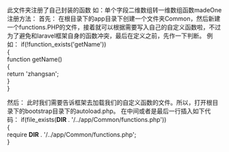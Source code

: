 此文件夹注册了自己封装的函数
如：单个字段二维数组转一维数组函数madeOne
注册方法：
首先：
在根目录下的app目录下创建一个文件夹Common，然后新建一个functions.PHP的文件，接着就可以根据需要写入自己的自定义函数啦，不过为了避免和laravel框架自身的函数冲突，最后在定义之前，先作一下判断。
例如：
if(!function_exists('getName'))  
{  
    function getName()  
    {  
        return 'zhangsan';  
    }  
}  

然后：
此时我们需要告诉框架去加载我们的自定义函数的文件。所以，打开根目录下的bootstrap目录下的autoload.php。
在中间或者是最后一行插入如下代码：
if(file_exists(__DIR__ . '/../app/Common/functions.php'))  
{  
    require __DIR__ . '/../app/Common/functions.php';  
}